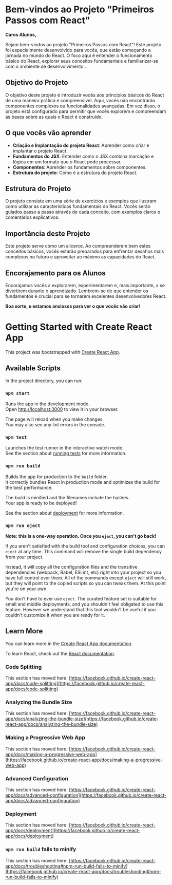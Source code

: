 # Bem-vindos ao Projeto "Primeiros Passos com React"

**Caros Alunos,**

Sejam bem-vindos ao projeto "Primeiros Passos com React"! Este projeto foi especialmente desenvolvido para vocês, que estão começando a jornada no mundo do React. O foco aqui é entender o funcionamento básico do React, explorar seus conceitos fundamentais e familiarizar-se com o ambiente de desenvolvimento .

## Objetivo do Projeto
O objetivo deste projeto é introduzir vocês aos princípios básicos do React de uma maneira prática e compreensível. Aqui, vocês não encontrarão componentes complexos ou funcionalidades avançadas. Em vez disso, o projeto está configurado para permitir que vocês explorem e compreendam as bases sobre as quais o React é construído.

## O que vocês vão aprender
- **Criação e Implantação do projeto React**: Aprender como criar e implantar o projeto React.
- **Fundamentos do JSX**: Entender como o JSX combina marcação e lógica em um formato que o React pode processar.
- **Componentes**: Aprender os fundamentos sobre componentes.
- **Estrutura do projeto**: Como é a estrutura do projeto React.

## Estrutura do Projeto
O projeto consiste em uma série de exercícios e exemplos que ilustram como utilizar as características fundamentais do React. Vocês serão guiados passo a passo através de cada conceito, com exemplos claros e comentários explicativos.

## Importância deste Projeto
Este projeto serve como um alicerce. Ao compreenderem bem estes conceitos básicos, vocês estarão preparados para enfrentar desafios mais complexos no futuro e aproveitar ao máximo as capacidades do React.

## Encorajamento para os Alunos
Encorajamos vocês a explorarem, experimentarem e, mais importante, a se divertirem durante o aprendizado. Lembrem-se de que entender os fundamentos é crucial para se tornarem excelentes desenvolvedores React.

**Boa sorte, e estamos ansiosos para ver o que vocês vão criar!**


# Getting Started with Create React App

This project was bootstrapped with [Create React App](https://github.com/facebook/create-react-app).

## Available Scripts

In the project directory, you can run:

### `npm start`

Runs the app in the development mode.\
Open [http://localhost:3000](http://localhost:3000) to view it in your browser.

The page will reload when you make changes.\
You may also see any lint errors in the console.

### `npm test`

Launches the test runner in the interactive watch mode.\
See the section about [running tests](https://facebook.github.io/create-react-app/docs/running-tests) for more information.

### `npm run build`

Builds the app for production to the `build` folder.\
It correctly bundles React in production mode and optimizes the build for the best performance.

The build is minified and the filenames include the hashes.\
Your app is ready to be deployed!

See the section about [deployment](https://facebook.github.io/create-react-app/docs/deployment) for more information.

### `npm run eject`

**Note: this is a one-way operation. Once you `eject`, you can't go back!**

If you aren't satisfied with the build tool and configuration choices, you can `eject` at any time. This command will remove the single build dependency from your project.

Instead, it will copy all the configuration files and the transitive dependencies (webpack, Babel, ESLint, etc) right into your project so you have full control over them. All of the commands except `eject` will still work, but they will point to the copied scripts so you can tweak them. At this point you're on your own.

You don't have to ever use `eject`. The curated feature set is suitable for small and middle deployments, and you shouldn't feel obligated to use this feature. However we understand that this tool wouldn't be useful if you couldn't customize it when you are ready for it.

## Learn More

You can learn more in the [Create React App documentation](https://facebook.github.io/create-react-app/docs/getting-started).

To learn React, check out the [React documentation](https://reactjs.org/).

### Code Splitting

This section has moved here: [https://facebook.github.io/create-react-app/docs/code-splitting](https://facebook.github.io/create-react-app/docs/code-splitting)

### Analyzing the Bundle Size

This section has moved here: [https://facebook.github.io/create-react-app/docs/analyzing-the-bundle-size](https://facebook.github.io/create-react-app/docs/analyzing-the-bundle-size)

### Making a Progressive Web App

This section has moved here: [https://facebook.github.io/create-react-app/docs/making-a-progressive-web-app](https://facebook.github.io/create-react-app/docs/making-a-progressive-web-app)

### Advanced Configuration

This section has moved here: [https://facebook.github.io/create-react-app/docs/advanced-configuration](https://facebook.github.io/create-react-app/docs/advanced-configuration)

### Deployment

This section has moved here: [https://facebook.github.io/create-react-app/docs/deployment](https://facebook.github.io/create-react-app/docs/deployment)

### `npm run build` fails to minify

This section has moved here: [https://facebook.github.io/create-react-app/docs/troubleshooting#npm-run-build-fails-to-minify](https://facebook.github.io/create-react-app/docs/troubleshooting#npm-run-build-fails-to-minify)

